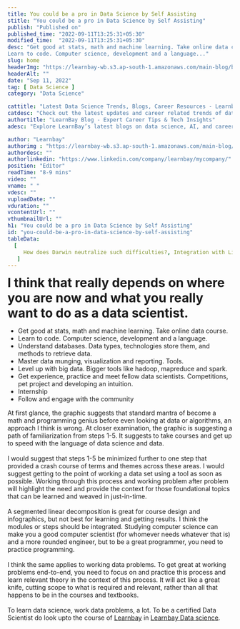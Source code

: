 ```yaml
---
title: You could be a pro in Data Science by Self Assisting
stitle: "You could be a pro in Data Science by Self Assisting"
publish: "Published on" 
published_time: "2022-09-11T13:25:31+05:30"
modified_time:  "2022-09-11T13:25:31+05:30"
desc: "Get good at stats, math and machine learning. Take online data course.
Learn to code. Computer science, development and a language..."
slug: home
headerImg: "https://learnbay-wb.s3.ap-south-1.amazonaws.com/main-blog/blog/ucbp.png"
headerAlt: ""
date: "Sep 11, 2022"
tag: [ Data Science ]
category: "Data Science"

cattitle: "Latest Data Science Trends, Blogs, Career Resources - Learnbay Blogs"
catdesc: "Check out the latest updates and career related trends of data science and business analytics here inside the Learnbay's data science blogs."
authortitle: "LearnBay Blog - Expert Career Tips & Tech Insights"
adesc: "Explore LearnBay’s latest blogs on data science, AI, and career growth tips curated by industry experts to help you stay ahead in the tech world."

author: "Learnbay"
authorimg : "https://learnbay-wb.s3.ap-south-1.amazonaws.com/main-blog/blog/learnbay-admin.webp"
authordesc: ""
authorlinkedin: "https://www.linkedin.com/company/learnbay/mycompany/" 
position: "Editor"
readTime: "8-9 mins"
video: ""
vname: " "
vdesc: ""
vuploadDate: ""
vduration: ""
vcontentUrl: ""
vthumbnailUrl: ""
h1: "You could be a pro in Data Science by Self Assisting"
id: "you-could-be-a-pro-in-data-science-by-self-assisting"
tableData:
  [
     How does Darwin neutralize such difficulties?, Integration with LinkedIn:-, Aspects of Darwin in the future:-, Ease of using Darwin:-, Conclusion:-   
   ]
---
```


<span style=" font-weight:bold; font-size:28px"> I think that really depends on where you are now and what you really want to do as a data scientist.</span>

* Get good at stats, math and machine learning. Take online data course.
* Learn to code. Computer science, development and a language.
* Understand databases. Data types, technologies store them, and methods to retrieve data.
* Master data munging, visualization and reporting. Tools.
* Level up with big data. Bigger tools like hadoop, mapreduce and spark.
* Get experience, practice and meet fellow data scientists. Competitions, pet project and developing an intuition.
* Internship
* Follow and engage with the community
  
At first glance, the graphic suggests that standard mantra of become a math and programming genius before even looking at data or algorithms, an approach I think is wrong. At closer examination, the graphic is suggesting a path of familiarization from steps 1-5. It suggests to take courses and get up to speed with the language of data science and data. <br><br>
I would suggest that steps 1-5 be minimized further to one step that provided a crash course of terms and themes across these areas. I would suggest getting to the point of working a data set using a tool as soon as possible. Working through this process and working problem after problem will highlight the need and provide the context for those foundational topics that can be learned and weaved in just-in-time.<br><br>
A segmented linear decomposition is great for course design and infographics, but not best for learning and getting results. I think the modules or steps should be integrated. Studying computer science can make you a good computer scientist (for whomever needs whatever that is) and a more rounded engineer, but to be a great programmer, you need to practice programming.<br><br>
I think the same applies to working data problems. To get great at working problems end-to-end, you need to focus on and practice this process and learn relevant theory in the context of this process. It will act like a great knife, cutting scope to what is required and relevant, rather than all that happens to be in the courses and textbooks.<br><br>
To learn data science, work data problems, a lot. To be a certified Data Scientist do look upto the course of <a href="https://www.learnbay.co/" target="_blank">Learnbay</a> in <a href="https://www.learnbay.co/datascience/bangalore/data-science-course-training-in-bangalore" target="_blank">Learnbay Data science</a>.
